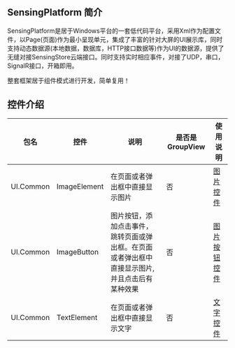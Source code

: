 ## SensingPlatform 简介

SensingPlatform是居于Windows平台的一套低代码平台，采用Xml作为配置文件，以Page(页面)作为最小呈现单元，集成了丰富的针对大屏的UI展示库，同时支持动态数据源(本地数据，数据库，HTTP接口数据等)作为UI的数据源，提供了无缝对接SensingStore云端接口。同时支持实时相应事件，对接了UDP，串口，SignalR接口，开箱即用。

整套框架居于组件模式进行开发，简单复用！
 
##  控件介绍

| 包名| 控件|说明|是否是GroupView|使用说明|
|---|---|---|---|---|
|UI.Common|ImageElement|在页面或者弹出框中直接显示图片| 否   |[图片控件](https://github.com/troncell/SensingPlatformDocs/blob/master/docs/%E6%8E%A7%E4%BB%B6%E4%B8%80%E8%A7%88/ImageElement.md)|
|UI.Common|ImageButton|图片按钮，添加点击事件，跳转页面或弹出框。在页面或者弹出框中直接显示图片,并且点击后有某种效果|否|[图片按钮控件](https://github.com/troncell/SensingPlatformDocs/blob/master/docs/%E6%8E%A7%E4%BB%B6%E4%B8%80%E8%A7%88/ImageButton.md)|
|UI.Common|TextElement| 在页面或者弹出框中直接显示文字 |否|[文字控件](https://github.com/troncell/SensingPlatformDocs/blob/master/docs/%E6%8E%A7%E4%BB%B6%E4%B8%80%E8%A7%88/TextElement.md)|
